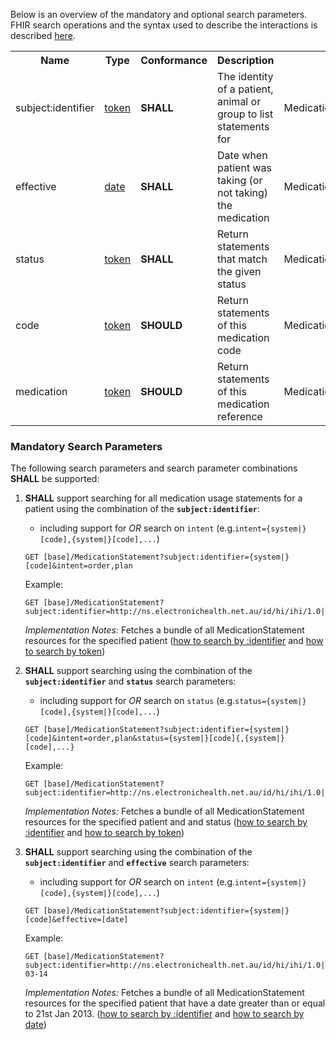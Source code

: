 Below is an overview of the mandatory and optional search parameters. FHIR search operations and the syntax used to describe the interactions is described <a href="http://hl7.org/fhir/R4/search.html">here</a>.

<table class="list" width="100%">
<tbody>
  <tr>
    <th>Name</th>
    <th>Type</th>
    <th>Conformance</th>
    <th>Description</th>
    <th>Path</th>
  </tr>
  <tr>
        <td>subject:identifier</td>
        <td><a href="https://build.fhir.org/search.html#token">token</a></td>
        <td><b>SHALL</b></td>
        <td>The identity of a patient, animal or group to list statements for</td>
        <td>MedicationStatement.subject.identifier</td>
  </tr>
  <tr>
        <td>effective</td>
        <td><a href="http://hl7.org/fhir/search.html#date">date</a></td>
        <td><b>SHALL</b></td>
        <td>Date when patient was taking (or not taking) the medication</td>
        <td>MedicationStatement.effective</td>
  </tr>
  <tr>
        <td>status</td>
        <td><a href="https://build.fhir.org/search.html#token">token</a></td>        
        <td><b>SHALL</b></td>
        <td>Return statements that match the given status</td>
        <td>MedicationStatement.status</td>
  </tr>
  <tr>
        <td>code</td>
        <td><a href="https://build.fhir.org/search.html#token">token</a></td>        
        <td><b>SHOULD</b></td>
        <td>Return statements of this medication code</td>
        <td>MedicationStatement.medicationCodeableConcept</td>
  </tr>
  <tr>
        <td>medication</td>
        <td><a href="https://build.fhir.org/search.html#token">token</a></td>        
        <td><b>SHOULD</b></td>
        <td>Return statements of this medication reference</td>
        <td>MedicationStatement.medicationReference</td>
  </tr>
 </tbody>
</table>


### Mandatory Search Parameters

The following search parameters and search parameter combinations **SHALL** be supported:

1. **SHALL** support searching for all medication usage statements for a patient using the combination of the **`subject:identifier`**:
    - including support for *OR* search on `intent` (e.g.`intent={system|}[code],{system|}[code],...`)
     
    `GET [base]/MedicationStatement?subject:identifier={system|}[code]&intent=order,plan`

    Example:
    ~~~
    GET [base]/MedicationStatement?subject:identifier=http://ns.electronichealth.net.au/id/hi/ihi/1.0|8003608000228437
    ~~~
    *Implementation Notes:* Fetches a bundle of all MedicationStatement resources for the specified patient ([how to search by :identifier](http://hl7.org/fhir/R4/search.html#reference) and [how to search by token](http://hl7.org/fhir/search.html#token))


1. **SHALL** support searching using the combination of the **`subject:identifier`** and **`status`** search parameters:
    - including support for *OR* search on `status` (e.g.`status={system|}[code],{system|}[code],...`)

    `GET [base]/MedicationStatement?subject:identifier={system|}[code]&intent=order,plan&status={system|}[code]{,{system|}[code],...}`

    Example:
    ~~~
    GET [base]/MedicationStatement?subject:identifier=http://ns.electronichealth.net.au/id/hi/ihi/1.0|8003608000228437&status=active
    ~~~
    *Implementation Notes:* Fetches a bundle of all MedicationStatement resources for the specified patient and and status ([how to search by :identifier](http://hl7.org/fhir/R4/search.html#reference) and [how to search by token](http://hl7.org/fhir/search.html#token))


1. **SHALL** support searching using the combination of the **`subject:identifier`** and **`effective`** search parameters:
    - including support for *OR* search on `intent` (e.g.`intent={system|}[code],{system|}[code],...`)
    
    `GET [base]/MedicationStatement?subject:identifier={system|}[code]&effective=[date]`

    Example:
    ~~~
    GET [base]/MedicationStatement?subject:identifier=http://ns.electronichealth.net.au/id/hi/ihi/1.0|8003608000228437&effective=ge2013-03-14
    ~~~
    *Implementation Notes:* Fetches a bundle of all MedicationStatement resources for the specified patient that have a date greater than or equal to 21st Jan 2013. ([how to search by :identifier](http://hl7.org/fhir/R4/search.html#reference) and [how to search by date](http://hl7.org/fhir/R4/search.html#date))